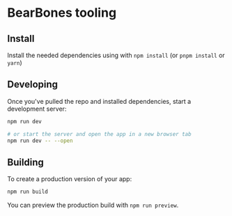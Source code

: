# BearBones tooling

## Install

Install the needed dependencies using with `npm install` (or `pnpm install` or `yarn`)

## Developing

Once you've pulled the repo and installed dependencies, start a development server:

```bash
npm run dev

# or start the server and open the app in a new browser tab
npm run dev -- --open
```

## Building

To create a production version of your app:

```bash
npm run build
```

You can preview the production build with `npm run preview`.
